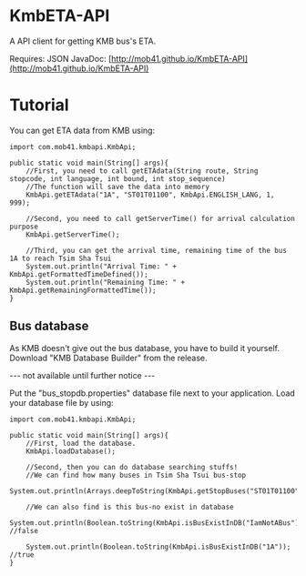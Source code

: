 # KmbETA-API
A API client for getting KMB bus's ETA.

Requires: JSON
JavaDoc: [http://mob41.github.io/KmbETA-API](http://mob41.github.io/KmbETA-API)

# Tutorial
You can get ETA data from KMB using:
```
import com.mob41.kmbapi.KmbApi;

public static void main(String[] args){
    //First, you need to call getETAdata(String route, String stopcode, int language, int bound, int stop_sequence)
    //The function will save the data into memory
    KmbApi.getETAdata("1A", "ST01T01100", KmbApi.ENGLISH_LANG, 1, 999);
    
    //Second, you need to call getServerTime() for arrival calculation purpose
    KmbApi.getServerTime();
    
    //Third, you can get the arrival time, remaining time of the bus 1A to reach Tsim Sha Tsui
    System.out.println("Arrival Time: " + KmbApi.getFormattedTimeDefined());
    System.out.println("Remaining Time: " + KmbApi.getRemainingFormattedTime());
}
```
## Bus database
As KMB doesn't give out the bus database, you have to build it yourself.
Download "KMB Database Builder" from the release.

--- not available until further notice ---

Put the "bus_stopdb.properties" database file next to your application.
Load your database file by using:
```
import com.mob41.kmbapi.KmbApi;

public static void main(String[] args){
    //First, load the database.
    KmbApi.loadDatabase();
    
    //Second, then you can do database searching stuffs!
    //We can find how many buses in Tsim Sha Tsui bus-stop
    System.out.println(Arrays.deepToString(KmbApi.getStopBuses("ST01T01100").toArray());
    
    //We can also find is this bus-no exist in database
    System.out.println(Boolean.toString(KmbApi.isBusExistInDB("IamNotABus")); //false
    
    System.out.println(Boolean.toString(KmbApi.isBusExistInDB("1A")); //true
}
```
